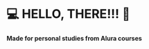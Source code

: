 <h1 align="left"> 💻 HELLO, THERE!!! 🤟</h1>
<h4 align="left"> Made for personal studies from Alura courses </h4>
